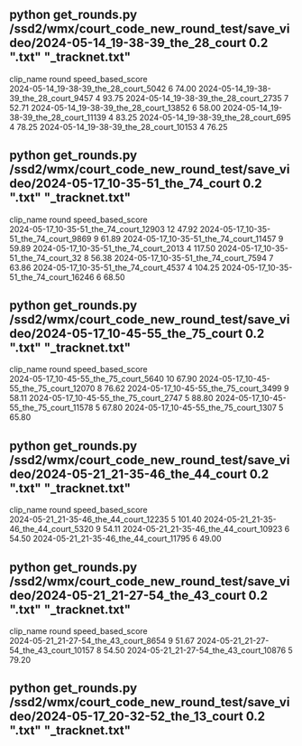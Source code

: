 ## python get_rounds.py  /ssd2/wmx/court_code_new_round_test/save_video/2024-05-14_19-38-39_the_28_court 0.2 ".txt" "_tracknet.txt"

clip_name                                round       speed_based_score                       
2024-05-14_19-38-39_the_28_court_5042    6          74.00
2024-05-14_19-38-39_the_28_court_9457    4          93.75
2024-05-14_19-38-39_the_28_court_2735    7          52.71
2024-05-14_19-38-39_the_28_court_13852   6          58.00
2024-05-14_19-38-39_the_28_court_11139   4          83.25
2024-05-14_19-38-39_the_28_court_695     4          78.25
2024-05-14_19-38-39_the_28_court_10153   4          76.25

##  python get_rounds.py  /ssd2/wmx/court_code_new_round_test/save_video/2024-05-17_10-35-51_the_74_court 0.2 ".txt" "_tracknet.txt"

clip_name                                round       speed_based_score                       
2024-05-17_10-35-51_the_74_court_12903   12         47.92
2024-05-17_10-35-51_the_74_court_9869    9          61.89
2024-05-17_10-35-51_the_74_court_11457   9          59.89
2024-05-17_10-35-51_the_74_court_2013    4          117.50
2024-05-17_10-35-51_the_74_court_32      8          56.38
2024-05-17_10-35-51_the_74_court_7594    7          63.86
2024-05-17_10-35-51_the_74_court_4537    4          104.25
2024-05-17_10-35-51_the_74_court_16246   6          68.50


## python get_rounds.py  /ssd2/wmx/court_code_new_round_test/save_video/2024-05-17_10-45-55_the_75_court 0.2 ".txt" "_tracknet.txt"

clip_name                                round       speed_based_score                       
2024-05-17_10-45-55_the_75_court_5640    10         67.90
2024-05-17_10-45-55_the_75_court_12070   8          76.62
2024-05-17_10-45-55_the_75_court_3499    9          58.11
2024-05-17_10-45-55_the_75_court_2747    5          88.80
2024-05-17_10-45-55_the_75_court_11578   5          67.80
2024-05-17_10-45-55_the_75_court_1307    5          65.80

## python get_rounds.py  /ssd2/wmx/court_code_new_round_test/save_video/2024-05-21_21-35-46_the_44_court 0.2 ".txt" "_tracknet.txt"

clip_name                                round       speed_based_score                       
2024-05-21_21-35-46_the_44_court_12235   5          101.40
2024-05-21_21-35-46_the_44_court_5320    9          54.11
2024-05-21_21-35-46_the_44_court_10923   6          54.50
2024-05-21_21-35-46_the_44_court_11795   6          49.00


##  python get_rounds.py  /ssd2/wmx/court_code_new_round_test/save_video/2024-05-21_21-27-54_the_43_court 0.2 ".txt" "_tracknet.txt"
clip_name                                round       speed_based_score                       
2024-05-21_21-27-54_the_43_court_8654    9          51.67
2024-05-21_21-27-54_the_43_court_10157   8          54.50
2024-05-21_21-27-54_the_43_court_10876   5          79.20

## python get_rounds.py  /ssd2/wmx/court_code_new_round_test/save_video/2024-05-17_20-32-52_the_13_court 0.2 ".txt" "_tracknet.txt"